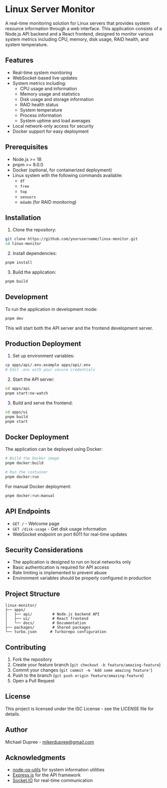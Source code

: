 # Linux Server Monitor

A real-time monitoring solution for Linux servers that provides system resource information through a web interface. This application consists of a Node.js API backend and a React frontend, designed to monitor various system metrics including CPU, memory, disk usage, RAID health, and system temperature.

## Features

- Real-time system monitoring
- WebSocket-based live updates
- System metrics including:
  - CPU usage and information
  - Memory usage and statistics
  - Disk usage and storage information
  - RAID health status
  - System temperature
  - Process information
  - System uptime and load averages
- Local network-only access for security
- Docker support for easy deployment

## Prerequisites

- Node.js >= 18
- pnpm >= 9.0.0
- Docker (optional, for containerized deployment)
- Linux system with the following commands available:
  - `df`
  - `free`
  - `top`
  - `sensors`
  - `mdadm` (for RAID monitoring)

## Installation

1. Clone the repository:
```bash
git clone https://github.com/yourusername/linux-monitor.git
cd linux-monitor
```

2. Install dependencies:
```bash
pnpm install
```

3. Build the application:
```bash
pnpm build
```

## Development

To run the application in development mode:

```bash
pnpm dev
```

This will start both the API server and the frontend development server.

## Production Deployment

1. Set up environment variables:
```bash
cp apps/api/.env.example apps/api/.env
# Edit .env with your secure credentials
```

2. Start the API server:
```bash
cd apps/api
pnpm start:no-watch
```

3. Build and serve the frontend:
```bash
cd apps/ui
pnpm build
pnpm start
```

## Docker Deployment

The application can be deployed using Docker:

```bash
# Build the Docker image
pnpm docker:build

# Run the container
pnpm docker:run
```

For manual Docker deployment:
```bash
pnpm docker:run:manual
```

## API Endpoints

- `GET /` - Welcome page
- `GET /disk-usage` - Get disk usage information
- WebSocket endpoint on port 6011 for real-time updates

## Security Considerations

- The application is designed to run on local networks only
- Basic authentication is required for API access
- Rate limiting is implemented to prevent abuse
- Environment variables should be properly configured in production

## Project Structure

```
linux-monitor/
├── apps/
│   ├── api/         # Node.js backend API
│   ├── ui/          # React frontend
│   └── docs/        # Documentation
├── packages/        # Shared packages
└── turbo.json      # Turborepo configuration
```

## Contributing

1. Fork the repository
2. Create your feature branch (`git checkout -b feature/amazing-feature`)
3. Commit your changes (`git commit -m 'Add some amazing feature'`)
4. Push to the branch (`git push origin feature/amazing-feature`)
5. Open a Pull Request

## License

This project is licensed under the ISC License - see the LICENSE file for details.

## Author

Michael Dupree - mikerdupree@gmail.com

## Acknowledgments

- [node-os-utils](https://github.com/SunilWang/node-os-utils) for system information utilities
- [Express.js](https://expressjs.com/) for the API framework
- [Socket.IO](https://socket.io/) for real-time communication
